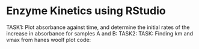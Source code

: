 # Enzyme Kinetics using RStudio
TASK1: Plot absorbance against time, and determine the initial rates of the increase in absorbance for samples A and B:
TASK2: TASK: Finding km and vmax from hanes woolf plot code:
